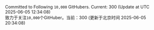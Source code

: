 Committed to Following `10,000` GitHubers. Current: <!-- FOLLOWING_COUNT -->300<!-- FOLLOWING_COUNT --> (Update at UTC <!-- LAST_UPDATED -->2025-06-05 12:34:08<!-- LAST_UPDATED -->)<br>
致力于关注`10,000`个GitHuber。当前：<!-- FOLLOWING_COUNT -->300<!-- FOLLOWING_COUNT --> (更新于北京时间 <!-- LAST_UPDATED_CST -->2025-06-05 20:34:08<!-- LAST_UPDATED_CST -->)
